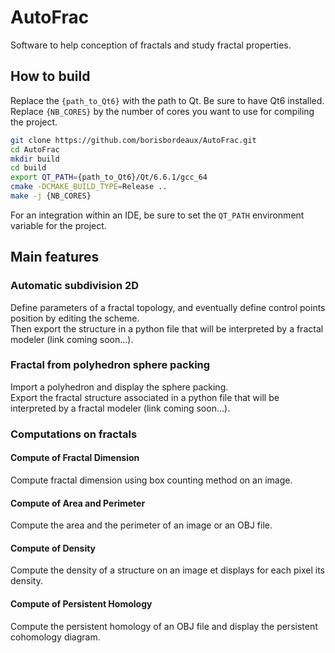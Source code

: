# AutoFrac
Software to help conception of fractals and study fractal properties.

## How to build
 
Replace the `{path_to_Qt6}` with the path to Qt. Be sure to have Qt6 installed.  
Replace `{NB_CORES}` by the number of cores you want to use for compiling the project.

```bash
git clone https://github.com/borisbordeaux/AutoFrac.git
cd AutoFrac
mkdir build
cd build
export QT_PATH={path_to_Qt6}/Qt/6.6.1/gcc_64
cmake -DCMAKE_BUILD_TYPE=Release ..
make -j {NB_CORES}
```

For an integration within an IDE, be sure to set the `QT_PATH` environment variable for the project.

## Main features

### Automatic subdivision 2D

Define parameters of a fractal topology, and eventually define control points position by editing the scheme.  
Then export the structure in a python file that will be interpreted by a fractal modeler (link coming soon...).

### Fractal from polyhedron sphere packing

Import a polyhedron and display the sphere packing.  
Export the fractal structure associated in a python file that will be interpreted by a fractal modeler (link coming soon...).

### Computations on fractals

#### Compute of Fractal Dimension

Compute fractal dimension using box counting method on an image.

#### Compute of Area and Perimeter

Compute the area and the perimeter of an image or an OBJ file.

#### Compute of Density

Compute the density of a structure on an image et displays for each pixel its density.

#### Compute of Persistent Homology

Compute the persistent homology of an OBJ file and display the persistent cohomology diagram.
